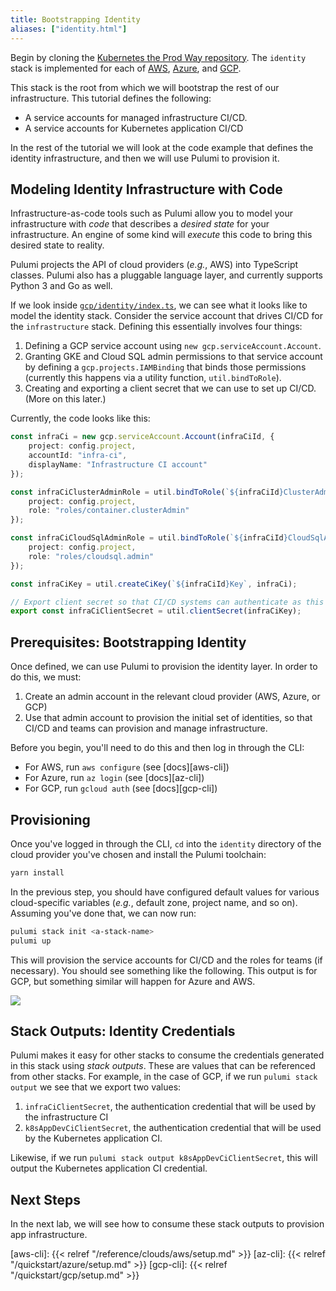 ```yaml
---
title: Bootstrapping Identity
aliases: ["identity.html"]
---
```


Begin by cloning the [Kubernetes the Prod Way repository][ktpw]. The `identity` stack is implemented
for each of [AWS][aws], [Azure][azure], and [GCP][gcp].

This stack is the root from which we will bootstrap the rest of our infrastructure. This tutorial
defines the following:

* A service accounts for managed infrastructure CI/CD.
* A service accounts for Kubernetes application CI/CD

In the rest of the tutorial we will look at the code example that defines the identity
infrastructure, and then we will use Pulumi to provision it.

## Modeling Identity Infrastructure with Code

Infrastructure-as-code tools such as Pulumi allow you to model your infrastructure with _code_ that
describes a _desired state_ for your infrastructure. An engine of some kind will _execute_ this code
to bring this desired state to reality.

Pulumi projects the API of cloud providers (_e.g._, AWS) into TypeScript classes. Pulumi also has a
pluggable language layer, and currently supports Python 3 and Go as well.

If we look inside [`gcp/identity/index.ts`][identity], we can see what it looks like to model the
identity stack. Consider the service account that drives CI/CD for the `infrastructure` stack.
Defining this essentially involves four things:

1. Defining a GCP service account using `new gcp.serviceAccount.Account`.
1. Granting GKE and Cloud SQL admin permissions to that service account by defining a
   `gcp.projects.IAMBinding` that binds those permissions (currently this happens via a utility
   function, `util.bindToRole`).
1. Creating and exporting a client secret that we can use to set up CI/CD. (More on this later.)

Currently, the code looks like this:

```typescript
const infraCi = new gcp.serviceAccount.Account(infraCiId, {
    project: config.project,
    accountId: "infra-ci",
    displayName: "Infrastructure CI account"
});

const infraCiClusterAdminRole = util.bindToRole(`${infraCiId}ClusterAdmin`, infraCi, {
    project: config.project,
    role: "roles/container.clusterAdmin"
});

const infraCiCloudSqlAdminRole = util.bindToRole(`${infraCiId}CloudSqlAdmin`, infraCi, {
    project: config.project,
    role: "roles/cloudsql.admin"
});

const infraCiKey = util.createCiKey(`${infraCiId}Key`, infraCi);

// Export client secret so that CI/CD systems can authenticate as this service account.
export const infraCiClientSecret = util.clientSecret(infraCiKey);
```

## Prerequisites: Bootstrapping Identity

Once defined, we can use Pulumi to provision the identity layer. In order to do this, we must:

1. Create an admin account in the relevant cloud provider (AWS, Azure, or GCP)
1. Use that admin account to provision the initial set of identities, so that CI/CD and teams can
   provision and manage infrastructure.

Before you begin, you'll need to do this and then log in through the CLI:

* For AWS, run `aws configure` (see [docs][aws-cli])
* For Azure, run `az login` (see [docs][az-cli])
* For GCP, run `gcloud auth` (see [docs][gcp-cli])


## Provisioning

Once you've logged in through the CLI, `cd` into the `identity` directory of the cloud provider
you've chosen and install the Pulumi toolchain:

```sh
yarn install
```

In the previous step, you should have configured default values for various cloud-specific variables
(_e.g._, default zone, project name, and so on). Assuming you've done that, we can now run:

```sh
pulumi stack init <a-stack-name>
pulumi up
```

This will provision the service accounts for CI/CD and the roles for teams (if necessary). You
should see something like the following. This output is for GCP, but something similar will happen
for Azure and AWS.

<img src="/images/k8s-the-prod-way/identity.png">

## Stack Outputs: Identity Credentials

Pulumi makes it easy for other stacks to consume the credentials generated in this stack using
_stack outputs_. These are values that can be referenced from other stacks. For example, in the case
of GCP, if we run `pulumi stack output` we see that we export two values:

1. `infraCiClientSecret`, the authentication credential that will be used by the infrastructure CI
1. `k8sAppDevCiClientSecret`, the authentication credential that will be used by the Kubernetes
   application CI.

Likewise, if we run `pulumi stack output k8sAppDevCiClientSecret`, this will output the Kubernetes
application CI credential.

## Next Steps

In the next lab, we will see how to consume these stack outputs to provision app infrastructure.


[ktpw]: https://github.com/pulumi/kubernetes-the-prod-way/

[aws]: https://github.com/pulumi/kubernetes-the-prod-way/tree/master/aws/identity
[azure]: https://github.com/pulumi/kubernetes-the-prod-way/tree/master/azure/identity
[gcp]: https://github.com/pulumi/kubernetes-the-prod-way/tree/master/gcp/identity

[aws-cli]: {{< relref "/reference/clouds/aws/setup.md" >}}
[az-cli]: {{< relref "/quickstart/azure/setup.md" >}}
[gcp-cli]: {{< relref "/quickstart/gcp/setup.md" >}}

[identity]: https://github.com/pulumi/kubernetes-the-prod-way/blob/master/gcp/identity/index.ts
